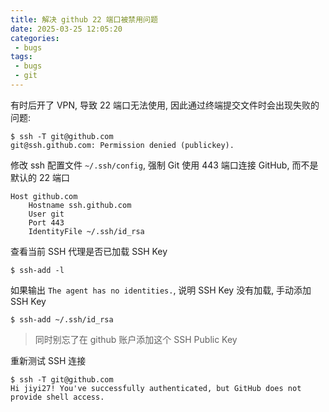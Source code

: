 ```yaml
---
title: 解决 github 22 端口被禁用问题
date: 2025-03-25 12:05:20
categories:
 - bugs
tags:
 - bugs
 - git
---
```


有时后开了 VPN, 导致 22 端口无法使用, 因此通过终端提交文件时会出现失败的问题:

```shell
$ ssh -T git@github.com
git@ssh.github.com: Permission denied (publickey).
```

修改 ssh 配置文件 `~/.ssh/config`, 强制 Git 使用 443 端口连接 GitHub, 而不是默认的 22 端口

```
Host github.com
    Hostname ssh.github.com
    User git
    Port 443
    IdentityFile ~/.ssh/id_rsa
```

查看当前 SSH 代理是否已加载 SSH Key

```shell
$ ssh-add -l
```

如果输出 `The agent has no identities.`, 说明 SSH Key 没有加载, 手动添加 SSH Key

```shell
$ ssh-add ~/.ssh/id_rsa
```

> 同时别忘了在 github 账户添加这个 SSH Public Key

 重新测试 SSH 连接

```shell
$ ssh -T git@github.com
Hi jiyi27! You've successfully authenticated, but GitHub does not provide shell access.
```

